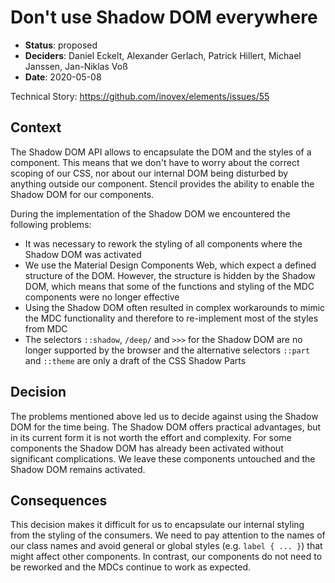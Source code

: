 # Don't use Shadow DOM everywhere
- **Status**: proposed
- **Deciders**: Daniel Eckelt, Alexander Gerlach, Patrick Hillert, Michael Janssen, Jan-Niklas Voß
- **Date**: 2020-05-08

Technical Story: https://github.com/inovex/elements/issues/55

## Context
The Shadow DOM API allows to encapsulate the DOM and the styles of a component. This means that we don't have to worry about the correct scoping of our CSS, nor about our internal DOM being disturbed by anything outside our component. Stencil provides the ability to enable the Shadow DOM for our components.

During the implementation of the Shadow DOM we encountered the following problems:
- It was necessary to rework the styling of all components where the Shadow DOM was activated  
- We use the Material Design Components Web, which expect a defined structure of the DOM. However, the structure is hidden by the Shadow DOM, which means that some of the functions and styling of the MDC components were no longer effective
- Using the Shadow DOM often resulted in complex workarounds to mimic the MDC functionality and therefore to re-implement most of the styles from MDC
- The selectors `::shadow`, `/deep/` and `>>>` for the Shadow DOM are no longer supported by the browser and the alternative selectors `::part` and `::theme` are only a draft of the CSS Shadow Parts

## Decision
The problems mentioned above led us to decide against using the Shadow DOM for the time being. The Shadow DOM offers practical advantages, but in its current form it is not worth the effort and complexity.
For some components the Shadow DOM has already been activated without significant complications. We leave these components untouched and the Shadow DOM remains activated.

## Consequences
This decision makes it difficult for us to encapsulate our internal styling from the styling of the consumers. We need to pay attention to the names of our class names and avoid general or global styles (e.g. `label { ... }`) that might affect other components. In contrast, our components do not need to be reworked and the MDCs continue to work as expected.